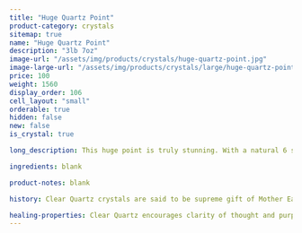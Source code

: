 ```yaml
---
title: "Huge Quartz Point"
product-category: crystals
sitemap: true
name: "Huge Quartz Point"
description: "3lb 7oz"
image-url: "/assets/img/products/crystals/huge-quartz-point.jpg"
image-large-url: "/assets/img/products/crystals/large/huge-quartz-point.jpg"
price: 100
weight: 1560
display_order: 106
cell_layout: "small"
orderable: true
hidden: false
new: false
is_crystal: true

long_description: This huge point is truly stunning. With a natural 6 sided point, it has different intricate phantoms and beautiful rainbows in each panel. It boasts amazing clarity and insane growth lines all the way up the point. Perfect shelf piece/centre piece and amazing value.

ingredients: blank

product-notes: blank

history: Clear Quartz crystals are said to be supreme gift of Mother Earth. Since it can be found on every continent of the earth, many cultures had different uses and beliefs behind this powerful crystal. Indigenous North American cultures thought of the stone as a sentient being, and would gift it offerings as a sign of respect. To cultures in Central and South America, the quartz meaning was that of a vessel, they believed that the spirits of their ancestors were held in clear quartz.

healing-properties: Clear Quartz encourages clarity of thought and purpose to one’s heart and mind. It works on all levels of the energetic and physical bodies and resonates with all chakras. Clear Quartz will amplify any energy with which it moves into resonance, including other stones, constantly broadcasting that energy into the Earths electromagnetic field. This makes Clear Quartz an excellent stone to use for programming, manifesting/meditation.
---
```

